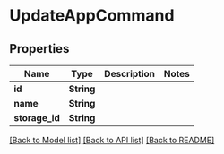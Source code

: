 # UpdateAppCommand

## Properties

Name | Type | Description | Notes
------------ | ------------- | ------------- | -------------
**id** | **String** |  | 
**name** | **String** |  | 
**storage_id** | **String** |  | 

[[Back to Model list]](../README.md#documentation-for-models) [[Back to API list]](../README.md#documentation-for-api-endpoints) [[Back to README]](../README.md)


